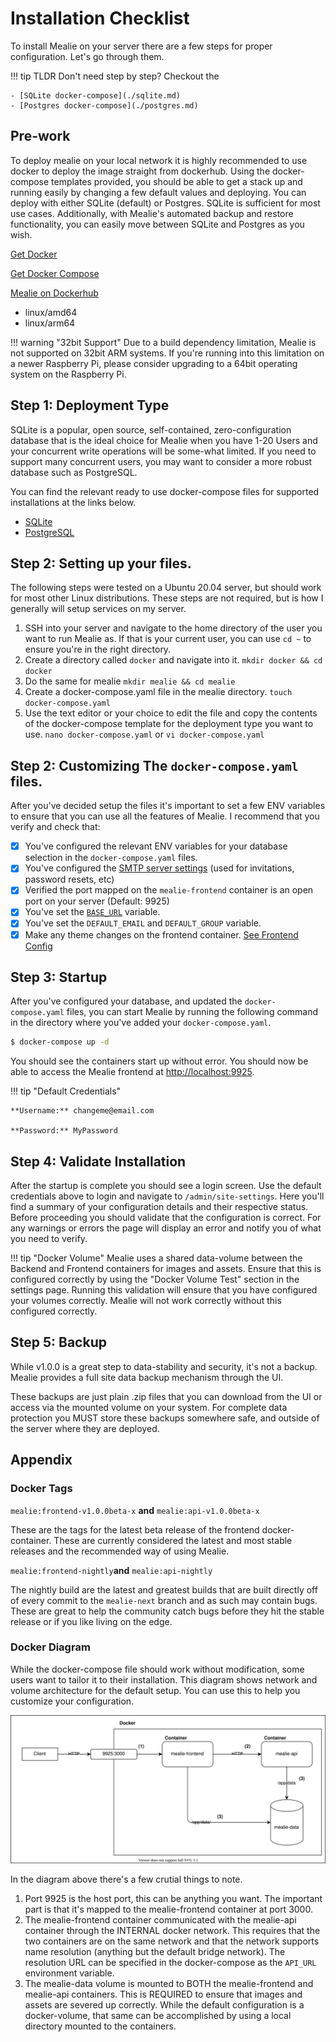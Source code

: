 # Installation Checklist

To install Mealie on your server there are a few steps for proper configuration. Let's go through them.

!!! tip TLDR
    Don't need step by step? Checkout the

    - [SQLite docker-compose](./sqlite.md)
    - [Postgres docker-compose](./postgres.md)

## Pre-work

To deploy mealie on your local network it is highly recommended to use docker to deploy the image straight from dockerhub. Using the docker-compose templates provided, you should be able to get a stack up and running easily by changing a few default values and deploying. You can deploy with either SQLite (default) or Postgres. SQLite is sufficient for most use cases. Additionally, with Mealie's automated backup and restore functionality, you can easily move between SQLite and Postgres as you wish.

[Get Docker](https://docs.docker.com/get-docker/)

[Get Docker Compose](https://docs.docker.com/compose/install/)

[Mealie on Dockerhub](https://hub.docker.com/r/hkotel/mealie)

- linux/amd64
- linux/arm64


!!! warning "32bit Support"
    Due to a build dependency limitation, Mealie is not supported on 32bit ARM systems. If you're running into this limitation on a newer Raspberry Pi, please consider upgrading to a 64bit operating system on the Raspberry Pi.


## Step 1: Deployment Type
SQLite is a popular, open source, self-contained, zero-configuration database that is the ideal choice for Mealie when you have 1-20 Users and your concurrent write operations will be some-what limited. If you need to support many concurrent users, you may want to consider a more robust database such as PostgreSQL.

You can find the relevant ready to use docker-compose files for supported installations at the links below.

- [SQLite](./sqlite.md)
- [PostgreSQL](./postgres.md)

## Step 2: Setting up your files.

The following steps were tested on a Ubuntu 20.04 server, but should work for most other Linux distributions. These steps are not required, but is how I generally will setup services on my server.


1. SSH into your server and navigate to the home directory of the user you want to run Mealie as. If that is your current user, you can use `cd ~` to ensure you're in the right directory.
2. Create a directory called `docker` and navigate into it. `mkdir docker && cd docker`
3. Do the same for mealie `mkdir mealie && cd mealie`
4. Create a docker-compose.yaml file in the mealie directory. `touch docker-compose.yaml`
5. Use the text editor or your choice to edit the file and copy the contents of the docker-compose template for the deployment type you want to use. `nano docker-compose.yaml` or `vi docker-compose.yaml`


## Step 2: Customizing The `docker-compose.yaml` files.
After you've decided setup the files it's important to set a few ENV variables to ensure that you can use all the features of Mealie. I recommend that you verify and check that:

- [x] You've configured the relevant ENV variables for your database selection in the `docker-compose.yaml` files.
- [x] You've configured the [SMTP server settings](./backend-config.md#email) (used for invitations, password resets, etc)
- [x] Verified the port mapped on the `mealie-frontend` container is an open port on your server (Default: 9925)
- [x] You've set the [`BASE_URL`](./backend-config.md#general) variable.
- [x] You've set the `DEFAULT_EMAIL` and `DEFAULT_GROUP` variable.
- [x] Make any theme changes on the frontend container. [See Frontend Config](./frontend-config.md#themeing)

## Step 3: Startup
After you've configured your database, and updated the `docker-compose.yaml` files, you can start Mealie by running the following command in the directory where you've added your `docker-compose.yaml`.

```bash
$ docker-compose up -d
```

You should see the containers start up without error. You should now be able to access the Mealie frontend at [http://localhost:9925](http://locahost:9925).

!!! tip "Default Credentials"

    **Username:** changeme@email.com

    **Password:** MyPassword

## Step 4: Validate Installation

After the startup is complete you should see a login screen. Use the default credentials above to login and navigate to `/admin/site-settings`. Here you'll find a summary of your configuration details and their respective status. Before proceeding you should validate that the configuration is correct. For any warnings or errors the page will display an error and notify you of what you need to verify.

!!! tip "Docker Volume"
    Mealie uses a shared data-volume between the Backend and Frontend containers for images and assets. Ensure that this is configured correctly by using the "Docker Volume Test" section in the settings page. Running this validation will ensure that you have configured your volumes correctly. Mealie will not work correctly without this configured correctly.

## Step 5: Backup
While v1.0.0 is a great step to data-stability and security, it's not a backup. Mealie provides a full site data backup mechanism through the UI.

These backups are just plain .zip files that you can download from the UI or access via the mounted volume on your system. For complete data protection you MUST store these backups somewhere safe, and outside of the server where they are deployed.

## Appendix

### Docker Tags

`mealie:frontend-v1.0.0beta-x` **and** `mealie:api-v1.0.0beta-x`

These are the tags for the latest beta release of the frontend docker-container. These are currently considered the latest and most stable releases and the recommended way of using Mealie.

`mealie:frontend-nightly`**and** `mealie:api-nightly`

The nightly build are the latest and greatest builds that are built directly off of every commit to the `mealie-next` branch and as such may contain bugs. These are great to help the community catch bugs before they hit the stable release or if you like living on the edge.


### Docker Diagram

While the docker-compose file should work without modification, some users want to tailor it to their installation. This diagram shows network and volume architecture for the default setup. You can use this to help you customize your configuration.

![Docker Diagram](../../../assets/img/docker-diagram.drawio.svg)

In the diagram above there's a few crutial things to note.

1. Port 9925 is the host port, this can be anything you want. The important part is that it's mapped to the mealie-frontend container at port 3000.
2. The mealie-frontend container communicated with the mealie-api container through the INTERNAL docker network. This requires that the two containers are on the same network and that the network supports name resolution (anything but the default bridge network). The resolution URL can be specified in the docker-compose as the `API_URL` environment variable.
3. The mealie-data volume is mounted to BOTH the mealie-frontend and mealie-api containers. This is REQUIRED to ensure that images and assets are severed up correctly. While the default configuration is a docker-volume, that same can be accomplished by using a local directory mounted to the containers.
